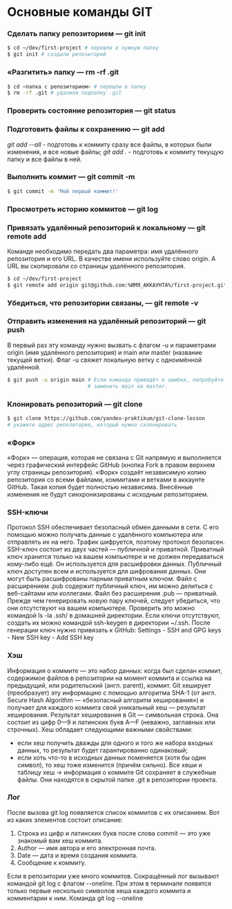 # Основные команды GIT  

### Сделать папку репозиторием — git init  
```bash
$ cd ~/dev/first-project # перешли в нужную папку
$ git init # создали репозиторий 
```  
### «Разгитить» папку — rm -rf .git  
```bash
$ cd <папка с репозиторием> # перешли в папку
$ rm -rf .git # удалили подпапку .git
```  
### Проверить состояние репозитория — git status  

### Подготовить файлы к сохранению — git add 
*git add --all* - подготовь к коммиту сразу все файлы, в которых были изменения, и все новые файлы;
*git add .* - подготовь к коммиту текущую папку и все файлы в ней. 

### Выполнить коммит — git commit -m  
```bash
$ git commit -m 'Мой первый коммит!' 
```  

### Просмотреть историю коммитов — git log  

### Привязать удалённый репозиторий к локальному — git remote add  
Команде необходимо передать два параметра: имя удалённого репозитория и его URL. В качестве имени используйте слово origin. А URL вы скопировали со страницы удалённого репозитория.  
```bash
$ cd ~/dev/first-project
$ git remote add origin git@github.com:%ИМЯ_АККАУНТА%/first-project.git
```  

### Убедиться, что репозитории связаны, — git remote -v  

### Отправить изменения на удалённый репозиторий — git push  
В первый раз эту команду нужно вызвать с флагом -u и параметрами origin (имя удалённого репозитория) и main или master (название текущей ветки). Флаг -u свяжет локальную ветку с одноимённой удалённой.   
```bash
$ git push -u origin main # Если команда приведёт к ошибке, попробуйте 
                          # заменить main на master.
```   
### Клонировать репозиторий — git clone  
```bash
$ git clone https://github.com/yandex-praktikum/git-clone-lesson
# укажите адрес репозитория, который нужно склонировать 
```  
### «Форк»
«Форк» — операция, которая не связана с Git напрямую и выполняется через графический интерфейс GitHub (кнопка Fork в правом верхнем углу страницы репозитория). «Форк» создаёт независимую копию репозитория со всеми файлами, коммитами и ветками в аккаунте GitHub. Такая копия будет полностью независима. Внесённые изменения не будут синхронизированы с исходным репозиторием.  

### SSH-ключи

Протокол SSH обеспечивает безопасный обмен данными в сети. С его помощью можно получать данные с удалённого компьютера или отправлять их на него. Трафик шифруется, поэтому протокол безопасен.
SSH-ключ состоит из двух частей — публичной и приватной. Приватный ключ хранится только на вашем компьютере и не должен передаваться кому-либо ещё. Он используется для расшифровки данных. Публичный ключ доступен всем и используется для шифрования данных. Они могут быть расшифрованы парным приватным ключом.
Файл с расширением .pub содержит публичный ключ, им можно делиться с веб-сайтами или коллегами. Файл без расширения .pub — приватный.
Прежде чем генерировать новую пару ключей, следует убедиться, что они отсутствуют на вашем компьютере. Проверить это можно командой ls -la .ssh/ в домашней директории. Если ключи отсутствуют, создать их можно командой ssh-keygen в директории ~/.ssh. После генерации ключ нужно привязать к GitHub: Settings - SSH and GPG keys - New SSH key - Add SSH key

### Хэш

Информация о коммите — это набор данных: когда был сделан коммит, содержимое файлов в репозитории на момент коммита и ссылка на предыдущий, или родительский (англ. parent), коммит. Git хеширует (преобразует) эту информацию с помощью алгоритма SHA-1 (от англ. Secure Hash Algorithm — «безопасный алгоритм хеширования») и получает для каждого коммита свой уникальный хеш — результат хеширования.
Результат хеширования в Git — символьная строка. Она состоит из цифр 0—9 и латинских букв A—F (неважно, заглавных или строчных). Хеш обладает следующими важными свойствами:
 - если хеш получить дважды для одного и того же набора входных данных, то результат будет гарантированно одинаковый;
 - если хоть что-то в исходных данных поменяется (хотя бы один символ), то хеш тоже изменится (причём сильно).
 Все хеши и таблицу хеш → информация о коммите Git сохраняет в служебные файлы. Они находятся в скрытой папке .git в репозитории проекта.

### Лог

После вызова git log появляется список коммитов с их описанием. Вот из каких элементов состоит описание:
1. Строка из цифр и латинских букв после слова commit — это уже знакомый вам хеш коммита.
2. Author — имя автора и его электронная почта.
3. Date — дата и время создания коммита.
4. Сообщение к коммиту.

Если в репозитории уже много коммитов. Сокращённый лог вызывают командой git log с флагом --oneline. При этом в терминале появятся только первые несколько символов хеша каждого коммита и комментарии к ним. Команда git log --oneline 

